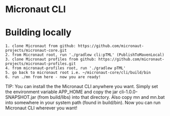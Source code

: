 # Micronaut CLI

# Building locally

    1. clone Micronaut from github: https://github.com/micronaut-projects/micronaut-core.git
    2. from Micronaut root, run './gradlew cli:pTML' (PublishToMavenLocal)
    3. clone Micronaut profiles from github: https://github.com/micronaut-projects/micronaut-profiles.git
    4. from micronaut-profiles root, run './gradlew pTML'
    5. go back to micronaut root i.e. ~/micronaut-core/cli/build/bin
    6. run ./mn from here - now you are ready!

TIP: You can install the the Micronaut CLI anywhere you want. Simply set the environment variable APP_HOME and copy the jar cli-1.0.0-SNAPSHOT.jar (from build/libs) into that directory. Also copy mn and mn.bat into somewhere in your system path (found in build/bin). Now you can run Micronaut CLI wherever you want!
